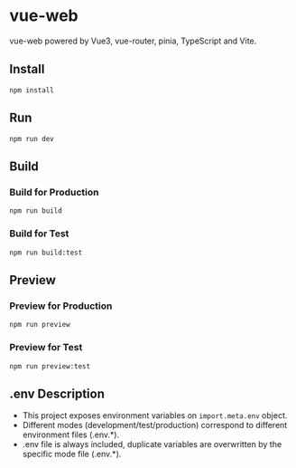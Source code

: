 # vue-web

vue-web powered by Vue3, vue-router, pinia, TypeScript and Vite.

## Install

```shell
npm install
```

## Run

```shell
npm run dev
```

## Build

### Build for Production

```shell
npm run build
```

### Build for Test

```shell
npm run build:test
```

## Preview

### Preview for Production

```shell
npm run preview
```

### Preview for Test

```shell
npm run preview:test
```

## .env Description

- This project exposes environment variables on `import.meta.env` object.
- Different modes (development/test/production) correspond to different environment files (.env.\*).
- .env file is always included, duplicate variables are overwritten by the specific mode file (.env.\*).
